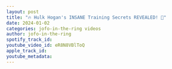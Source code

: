 ```yaml
---
layout: post
title: "🔥 Hulk Hogan's INSANE Training Secrets REVEALED! 💪"
date: 2024-01-02
categories: jofo-in-the-ring videos
author: jofo-in-the-ring
spotify_track_id: 
youtube_video_id: eR8N8VBlToQ
apple_track_id: 
youtube_metadata: 
---
```


